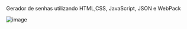Gerador de senhas utilizando HTML,CSS, JavaScript, JSON e WebPack

![image](https://user-images.githubusercontent.com/104180300/218269563-0559647b-14dc-47d1-b768-cecac0940d4b.png)
